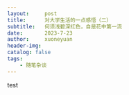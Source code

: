 ```yaml
---
layout:     post
title:      对大学生活的一点感悟（二）
subtitle:   何须浅碧深红色，自是花中第一流
date:       2023-7-23
author:     xuoneyuan
header-img: 
catalog: false
tags:
    - 随笔杂谈
---
```


test
